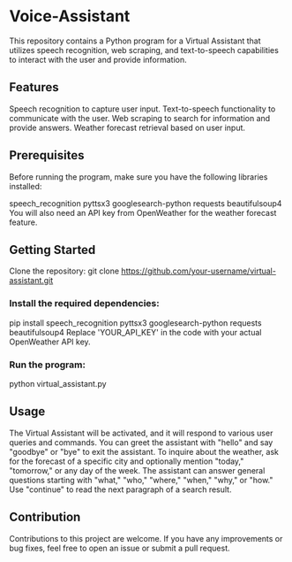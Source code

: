 # Voice-Assistant

This repository contains a Python program for a Virtual Assistant that utilizes speech recognition, web scraping, and text-to-speech capabilities to interact with the user and provide information.

## Features
Speech recognition to capture user input.
Text-to-speech functionality to communicate with the user.
Web scraping to search for information and provide answers.
Weather forecast retrieval based on user input.

## Prerequisites
Before running the program, make sure you have the following libraries installed:

speech_recognition
pyttsx3
googlesearch-python
requests
beautifulsoup4
You will also need an API key from OpenWeather for the weather forecast feature.

## Getting Started
Clone the repository:
git clone https://github.com/your-username/virtual-assistant.git

### Install the required dependencies:
pip install speech_recognition pyttsx3 googlesearch-python requests beautifulsoup4
Replace 'YOUR_API_KEY' in the code with your actual OpenWeather API key.

### Run the program:
python virtual_assistant.py

## Usage
The Virtual Assistant will be activated, and it will respond to various user queries and commands.
You can greet the assistant with "hello" and say "goodbye" or "bye" to exit the assistant.
To inquire about the weather, ask for the forecast of a specific city and optionally mention "today," "tomorrow," or any day of the week.
The assistant can answer general questions starting with "what," "who," "where," "when," "why," or "how."
Use "continue" to read the next paragraph of a search result.

## Contribution
Contributions to this project are welcome. If you have any improvements or bug fixes, feel free to open an issue or submit a pull request.
